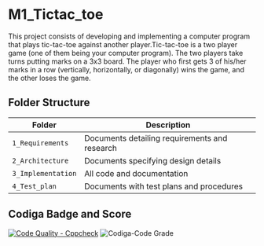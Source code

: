 # M1_Tictac_toe

This project consists of developing and implementing a computer program that plays tic-tac-toe against another player.Tic-tac-toe is a two player game (one of them being your computer program). The two players take turns putting marks on a 3x3 board. The player who first gets 3 of his/her marks in a row (vertically, horizontally, or diagonally) wins the game, and the other loses the game.


## Folder Structure
|Folder             | Description |
|-------------------| -----------------------------------------|
| `1_Requirements`   | Documents detailing requirements and research|
| `2_Architecture`         | Documents specifying design details|
| `3_Implementation` | All code and documentation|
| `4_Test_plan`      | Documents with test plans and procedures|


## Codiga Badge and Score
[![Code Quality - Cppcheck](https://github.com/nagaphanendrareddysatti/M1_Tictac_toe/actions/workflows/Cppcheck.yml/badge.svg)](https://github.com/nagaphanendrareddysatti/M1_Tictac_toe/actions/workflows/Cppcheck.yml)
![Codiga-Code Grade](https://api.codiga.io/project/32360/status/svg)













